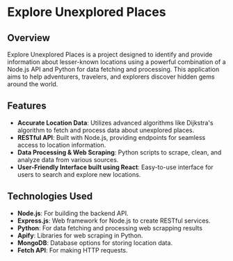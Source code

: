 # Explore Unexplored Places

## Overview
Explore Unexplored Places is a project designed to identify and provide information about lesser-known locations using a powerful combination of a Node.js API and Python for data fetching and processing. This application aims to help adventurers, travelers, and explorers discover hidden gems around the world.

## Features
- **Accurate Location Data**: Utilizes advanced algorithms like Dijkstra's algorithm to fetch and process data about unexplored places.
- **RESTful API**: Built with Node.js, providing endpoints for seamless access to location information.
- **Data Processing & Web Scraping**: Python scripts to scrape, clean, and analyze data from various sources.
- **User-Friendly Interface built using React**: Easy-to-use interface for users to search and explore new locations.

## Technologies Used
- **Node.js**: For building the backend API.
- **Express.js**: Web framework for Node.js to create RESTful services.
- **Python**: For data fetching and processing web scrapping results
- **Apify**: Libraries for web scraping in Python.
- **MongoDB**: Database options for storing location data.
- **Fetch API**: For making HTTP requests.

